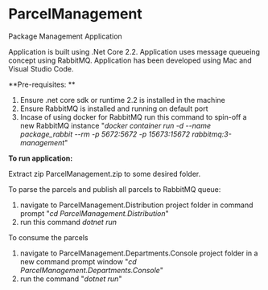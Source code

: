 # ParcelManagement
Package Management Application

Application is built using .Net Core 2.2. Application uses message queueing concept using RabbitMQ. Application has been developed using Mac and Visual Studio Code.


**Pre-requisites: **
1. Ensure .net core sdk or runtime 2.2 is installed in the machine
2. Ensure RabbitMQ is installed and running on default port 
3. Incase of using docker for RabbitMQ run this command to spin-off a new RabbitMQ instance
   "*docker container run -d --name package_rabbit --rm -p 5672:5672 -p 15673:15672 rabbitmq:3-management*"

**To run application:**
  
  Extract zip ParcelManagement.zip to some desired folder.
  
To parse the parcels and publish all parcels to RabbitMQ queue:
1. navigate to ParcelManagement.Distribution project folder in command prompt "*cd ParcelManagement.Distribution*" 
2. run this command *dotnet run*

To consume the parcels
1. navigate to ParcelManagement.Departments.Console project folder in a new command prompt window "*cd ParcelManagement.Departments.Console*"
2. run the command "*dotnet run*"
